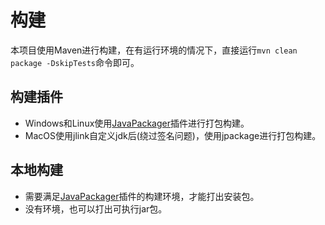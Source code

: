 

# 构建

本项目使用Maven进行构建，在有运行环境的情况下，直接运行`mvn clean package -DskipTests`命令即可。

## 构建插件

- Windows和Linux使用[JavaPackager](https://github.com/fvarrui/JavaPackager)插件进行打包构建。
- MacOS使用jlink自定义jdk后(绕过签名问题)，使用jpackage进行打包构建。
## 本地构建

- 需要满足[JavaPackager](https://github.com/fvarrui/JavaPackager)插件的构建环境，才能打出安装包。
- 没有环境，也可以打出可执行jar包。

